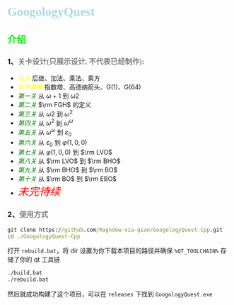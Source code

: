 # <font face="华文彩云" color="lightblue">GoogologyQuest</font>

## <font face="华文彩云" color="gree">介绍</font>

### 1、<font face="华文彩云" color="gray">关卡设计(只展示设计, 不代表已经制作):</font>

- *<font face="华文彩云" color="yellow">引入</font>*         后继、加法、乘法、乘方
- *<font face="华文彩云" color="yellow">新手教程</font>*      指数塔、高德纳箭头、G(1)、G(64)
- *<font face="华文彩云" color="green">第一关</font>*        从 $\omega+1$ 到 $\omega2$
- *<font face="华文彩云" color="green">第二关</font>*        $\rm FGH$ 的定义
- *<font face="华文彩云" color="green">第三关</font>*        从 $\omega2$ 到 $\omega^2$
- *<font face="华文彩云" color="green">第四关</font>*        从 $\omega^2$ 到 $\omega^\omega$
- *<font face="华文彩云" color="green">第五关</font>*        从 $\omega^\omega$ 到 $\varepsilon_0$
- *<font face="华文彩云" color="green">第六关</font>*        从 $\varepsilon_0$ 到 $\varphi(1,0,0)$
- *<font face="华文彩云" color="green">第七关</font>*        从 $\varphi(1,0,0)$ 到 $\rm LVO$
- *<font face="华文彩云" color="green">第八关</font>*        从 $\rm LVO$ 到 $\rm BHO$
- *<font face="华文彩云" color="green">第九关</font>*        从 $\rm BHO$ 到 $\rm BO$
- *<font face="华文彩云" color="green">第十关</font>*        从 $\rm BO$ 到 $\rm EBO$
- *<font face="华文彩云" color="red" size="5">未完待续</font>*

### 2、<font face="华文彩云" color="gray">使用方式</font>

```cmd
git clone https://github.com/Ragndow-xia-qian/GoogologyQuest-Cpp.git
cd ./GoogologyQuest-Cpp
```

打开 `rebuild.bat`，将 dir 设置为你下载本项目的路径并确保 `%QT_TOOLCHAIN%` 存储了你的 qt 工具链

```cmd
./build.bat
./rebuild.bat
```

然后就成功构建了这个项目，可以在 `releases` 下找到 `GoogologyQuest.exe`

